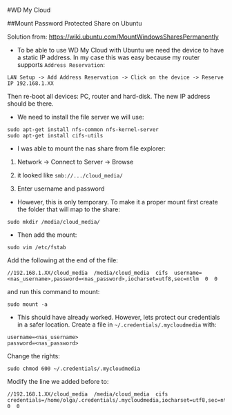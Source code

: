 #WD My Cloud

##Mount Password Protected Share on Ubuntu

Solution from: https://wiki.ubuntu.com/MountWindowsSharesPermanently

- To be able to use WD My Cloud with Ubuntu we need the device to have a static IP address. In my case this was easy because my router supports `Address Reservation`:
```
LAN Setup -> Add Address Reservation -> Click on the device -> Reserve IP 192.168.1.XX
```

Then re-boot all devices: PC, router and hard-disk. The new IP address should be there.

- We need to install the file server we will use:
```
sudo apt-get install nfs-common nfs-kernel-server
sudo apt-get install cifs-utils
```

- I was able to mount the nas share from file explorer:

1. Network -> Connect to Server -> Browse

2. it looked like `smb://.../cloud_media/`

3. Enter username and password

- However, this is only temporary. To make it a proper mount first create the folder that will map to the share:
```
sudo mkdir /media/cloud_media/
```

- Then add the mount:
```
sudo vim /etc/fstab
```

Add the following at the end of the file:
```
//192.168.1.XX/cloud_media  /media/cloud_media  cifs  username=<nas_username>,password=<nas_password>,iocharset=utf8,sec=ntlm  0  0
```

and run this command to mount:
```
sudo mount -a
```

- This should have already worked. However, lets protect our credentials in a safer location. Create a file in `~/.credentials/.mycloudmedia` with:
```
username=<nas_username>
password=<nas_password>
```

Change the rights:
```
sudo chmod 600 ~/.credentials/.mycloudmedia
```

Modify the line we added before to:
```
//192.168.1.XX/cloud_media  /media/cloud_media  cifs credentials=/home/olga/.credentials/.mycloudmedia,iocharset=utf8,sec=ntlm  0  0
```
